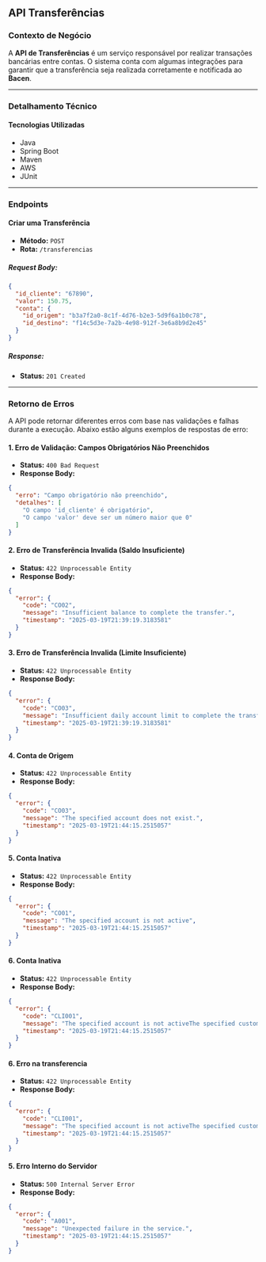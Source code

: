 ## **API Transferências**  

### **Contexto de Negócio**  
A **API de Transferências** é um serviço responsável por realizar transações bancárias entre contas. O sistema conta com algumas integrações para garantir que a transferência seja realizada corretamente e notificada ao **Bacen**.  

---

### **Detalhamento Técnico**  

#### **Tecnologias Utilizadas**  
- Java  
- Spring Boot  
- Maven  
- AWS  
- JUnit  

---

### **Endpoints**  

#### **Criar uma Transferência**  

- **Método:** `POST`  
- **Rota:** `/transferencias`  

##### **Request Body:**  
```json
{
  "id_cliente": "67890",
  "valor": 150.75,
  "conta": {
    "id_origem": "b3a7f2a0-8c1f-4d76-b2e3-5d9f6a1b0c78",
    "id_destino": "f14c5d3e-7a2b-4e98-912f-3e6a8b9d2e45"
  }
}
```

##### **Response:**  
- **Status:** `201 Created`  

---

### **Retorno de Erros**

A API pode retornar diferentes erros com base nas validações e falhas durante a execução. Abaixo estão alguns exemplos de respostas de erro:

#### **1. Erro de Validação: Campos Obrigatórios Não Preenchidos**
- **Status:** `400 Bad Request`
- **Response Body:**  
```json
{
  "erro": "Campo obrigatório não preenchido",
  "detalhes": [
    "O campo 'id_cliente' é obrigatório",
    "O campo 'valor' deve ser um número maior que 0"
  ]
}
```

#### **2. Erro de Transferência Invalida (Saldo Insuficiente)**
- **Status:** `422 Unprocessable Entity`
- **Response Body:**  
```json
{
  "error": {
    "code": "CO02",
    "message": "Insufficient balance to complete the transfer.",
    "timestamp": "2025-03-19T21:39:19.3183581"
  }
}
```

#### **3. Erro de Transferência Invalida (Limite Insuficiente)**
- **Status:** `422 Unprocessable Entity`
- **Response Body:**
```json
{
  "error": {
    "code": "CO03",
    "message": "Insufficient daily account limit to complete the transfer",
    "timestamp": "2025-03-19T21:39:19.3183581"
  }
}
```

#### **4. Conta de Origem**
- **Status:** `422 Unprocessable Entity`
- **Response Body:**  
```json
{
  "error": {
    "code": "CO03",
    "message": "The specified account does not exist.",
    "timestamp": "2025-03-19T21:44:15.2515057"
  }
}
```

#### **5. Conta Inativa**
- **Status:** `422 Unprocessable Entity`
- **Response Body:**
```json
{
  "error": {
    "code": "CO01",
    "message": "The specified account is not active",
    "timestamp": "2025-03-19T21:44:15.2515057"
  }
}
```

#### **6. Conta Inativa**
- **Status:** `422 Unprocessable Entity`
- **Response Body:**
```json
{
  "error": {
    "code": "CLI001",
    "message": "The specified account is not activeThe specified customer does not exist.",
    "timestamp": "2025-03-19T21:44:15.2515057"
  }
}
```

#### **6. Erro na transferencia**
- **Status:** `422 Unprocessable Entity`
- **Response Body:**
```json
{
  "error": {
    "code": "CLI001",
    "message": "The specified account is not activeThe specified customer does not exist.",
    "timestamp": "2025-03-19T21:44:15.2515057"
  }
}
```

#### **5. Erro Interno do Servidor**
- **Status:** `500 Internal Server Error`
- **Response Body:**  
```json
{
  "error": {
    "code": "A001",
    "message": "Unexpected failure in the service.",
    "timestamp": "2025-03-19T21:44:15.2515057"
  }
}
```